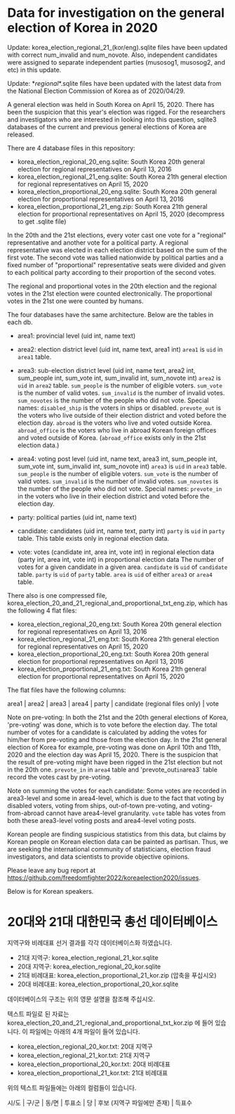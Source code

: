 # Data for investigation on the general election of Korea in 2020

Update: korea_election_regional_21_(kor/eng).sqlite files have been updated with correct num_invalid and num_novote. Also, independent candidates were assigned to separate independent parties (musosog1, musosog2, and etc) in this update.

Update: \*_regional_*.sqlite files have been updated with the latest data from the National Election Commission of Korea as of 2020/04/29.

A general election was held in South Korea on April 15, 2020. There has been the suspicion that this year's election was rigged. For the researchers and investigators who are interested in looking into this question, sqlite3 databases of the current and previous general elections of Korea are released.

There are 4 database files in this repository:

* korea_election_regional_20_eng.sqlite: South Korea 20th general election for regional representatives on April 13, 2016
* korea_election_regional_21_eng.sqlite: South Korea 21th general election for regional representatives on April 15, 2020
* korea_election_proportional_20_eng.sqlite: South Korea 20th general election for proportional representatives on April 13, 2016
* korea_election_proportional_21_eng.zip: South Korea 21th general election for proportional representatives on April 15, 2020 (decompress to get .sqlite file)

In the 20th and the 21st elections, every voter cast one vote for a "regional" representative and another vote for a political party. A regional representative was elected in each election district based on the sum of the first vote. The second vote was tallied nationwide by political parties and a fixed number of "proportional" representative seats were divided and given to each political party according to their proportion of the second votes.

The regional and proportional votes in the 20th election and the regional votes in the 21st election were counted electronically. The proportional votes in the 21st one were counted by humans.

The four databases have the same architecture. Below are the tables in each db.

* area1: provincial level
  (uid int, name text)

* area2: election district level
  (uid int, name text, area1 int)
  `area1` is `uid` in `area1` table.

* area3: sub-election district level
  (uid int, name text, area2 int, sum_people int, sum_vote int, sum_invalid int, sum_novote int)
  `area2` is `uid` in `area2` table.
  `sum_people` is the number of eligible voters.
  `sum_vote` is the number of valid votes.
  `sum_invalid` is the number of invalid votes.
  `sum_novotes` is the number of the people who did not vote.
  Special names:
    `disabled_ship` is the voters in ships or disabled.
    `prevote_out` is the voters who live outside of their election district and voted before the election day.
    `abroad` is the voters who live and voted outside Korea.
    `abroad_office` is the voters who live in abroad Korean foreign offices and voted outside of Korea.
    (`abroad_office` exists only in the 21st election data.)

* area4: voting post level
  (uid int, name text, area3 int, sum_people int, sum_vote int, sum_invalid int, sum_novote int)
  `area3` is `uid` in `area3` table.
  `sum_people` is the number of eligible voters.
  `sum_vote` is the number of valid votes.
  `sum_invalid` is the number of invalid votes.
  `sum_novotes` is the number of the people who did not vote.
  Special names:
    `prevote_in` in the voters who live in their election district and voted before the election day.

* party: political parties
  (uid int, name text)

* candidate: candidates
  (uid int, name text, party int)
  `party` is `uid` in `party` table.
  This table exists only in regional election data.

* vote: votes
  (candidate int, area int, vote int) in regional election data
  (party int, area int, vote int) in proportional election data
  The number of votes for a given candidate in a given area.
  `candidate` is `uid` of `candidate` table.
  `party` is `uid` of `party` table.
  `area` is `uid` of either `area3` or `area4` table.

There also is one compressed file, korea_election_20_and_21_regional_and_proportional_txt_eng.zip, which has the following 4 flat files:

* korea_election_regional_20_eng.txt: South Korea 20th general election for regional representatives on April 13, 2016
* korea_election_regional_21_eng.txt: South Korea 21th general election for regional representatives on April 15, 2020
* korea_election_proportional_20_eng.txt: South Korea 20th general election for proportional representatives on April 13, 2016
* korea_election_proportional_21_eng.txt: South Korea 21th general election for proportional representatives on April 15, 2020

The flat files have the following columns:

area1 | area2 | area3 | area4 | party | candidate (regional files only) | vote

Note on pre-voting: In both the 21st and the 20th general elections of Korea, 'pre-voting' was done, which is to vote before the election day. The total number of votes for a candidate is calculated by adding the votes for him/her from pre-voting and those from the election day. In the 21st general election of Korea for example, pre-voting was done on April 10th and 11th, 2020 and the election day was April 15, 2020. There is the suspicion that the result of pre-voting might have been rigged in the 21st election but not in the 20th one. `prevote_in` in `area4` table and 'prevote_out` in `area3` table record the votes cast by pre-voting.

Note on summing the votes for each candidate: Some votes are recorded in area3-level and some in area4-level, which is due to the fact that voting by disabled voters, voting from ships, out-of-town pre-voting, and voting-from-abroad cannot have area4-level granularity. `vote` table has votes from both these area3-level voting posts and area4-level voting posts.

Korean people are finding suspicious statistics from this data, but claims by Korean people on Korean election data can be painted as partisan. Thus, we are seeking the international community of statisticians, election fraud investigators, and data scientists to provide objective opinions.

Please leave any bug report at https://github.com/freedomfighter2022/koreaelection2020/issues.

Below is for Korean speakers.

# 20대와 21대 대한민국 총선 데이터베이스

지역구와 비례대표 선거 결과를 각각 데이터베이스화 하였습니다.

* 21대 지역구: korea_election_regional_21_kor.sqlite
* 20대 지역구: korea_election_regional_20_kor.sqlite
* 21대 비례대표: korea_election_proportional_21_kor.zip (압축을 푸십시오)
* 20대 비례대표: korea_election_proportional_20_kor.sqlite

데이터베이스의 구조는 위의 영문 설명을 참조해 주십시오.

텍스트 파일로 된 자료는 korea_election_20_and_21_regional_and_proportional_txt_kor.zip 에 들어 있습니다. 이 파일에는 아래의 4개 파일이 들어 있습니다.

* korea_election_regional_20_kor.txt: 20대 지역구
* korea_election_regional_21_kor.txt: 21대 지역구
* korea_election_proportional_20_kor.txt: 20대 비례대표
* korea_election_proportional_21_kor.txt: 21대 비례대표

위의 텍스트 파일들에는 아래의 컬럼들이 있습니다.

시/도 | 구/군 | 동/면 | 투표소 | 당 | 후보 (지역구 파일에만 존재) | 득표수
